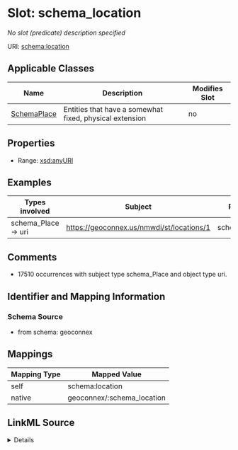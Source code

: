 

# Slot: schema_location


_No slot (predicate) description specified_





URI: [schema:location](https://schema.org/location)



<!-- no inheritance hierarchy -->





## Applicable Classes

| Name | Description | Modifies Slot |
| --- | --- | --- |
| [SchemaPlace](../classes/SchemaPlace.md) | Entities that have a somewhat fixed, physical extension |  no  |







## Properties

* Range: [xsd:anyURI](xsd:anyURI)






## Examples

| Types involved | Subject | Predicate | Object |
| --- | --- | --- | --- |
| schema_Place → uri | https://geoconnex.us/nmwdi/st/locations/1 | schema:location | https://gleaner.io/xid/genid/ckta2rsip8t5kr9uj7b0 |


## Comments

* 17510 occurrences with subject type schema_Place and object type uri.

## Identifier and Mapping Information







### Schema Source


* from schema: geoconnex




## Mappings

| Mapping Type | Mapped Value |
| ---  | ---  |
| self | schema:location |
| native | geoconnex/:schema_location |




## LinkML Source

<details>
```yaml
name: schema_location
description: No slot (predicate) description specified
comments:
- 17510 occurrences with subject type schema_Place and object type uri.
examples:
- description: schema_Place → uri
  object:
    example_object: https://gleaner.io/xid/genid/ckta2rsip8t5kr9uj7b0
    example_predicate: schema:location
    example_subject: https://geoconnex.us/nmwdi/st/locations/1
from_schema: geoconnex
rank: 1000
slot_uri: schema:location
alias: schema_location
domain_of:
- schema_Place
range: uri

```
</details>